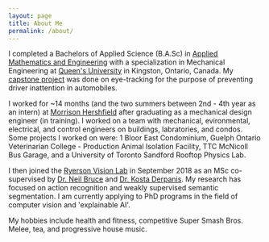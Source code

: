 ```yaml
---
layout: page
title: About Me
permalink: /about/
---
```


I completed a Bachelors of Applied Science (B.A.Sc) in [Applied Mathematics and Engineering](https://www.queensu.ca/mathstat/mthe) with a specialization in Mechanical Engineering at [Queen's University](https://www.queensu.ca/) in Kingston, Ontario, Canada. My [capstone project](https://arxiv.org/abs/1908.08914) was done on eye-tracking for the purpose of preventing driver inattention in automobiles. 

I worked for ~14 months (and the two summers between 2nd - 4th year as an intern) at [Morrison Hershfield](www.morrisonhershfield.com) after graduating as a mechanical design engineer (in training). I worked on a team with mechanical, evironmental, electrical, and control engineers on buildings, labratories, and condos. Some projects I worked on were: 1 Bloor East Condominium, Guelph Ontario Veterinarian College - Production Animal Isolation Facility, TTC McNicoll Bus Garage, and a University of Toronto Sandford Rooftop Physics Lab.

I then joined the [Ryerson Vision Lab](https://ryersonvisionlab.github.io/) in September 2018 as an MSc co-supervised by [Dr. Neil Bruce](https://cs.ryerson.ca/~bruce/) and [Dr. Kosta Derpanis](https://cs.ryerson.ca/~kosta/). My research has focused on action recognition and weakly supervised semantic segmentation. I am currently applying to PhD programs in the field of computer vision and 'explainable AI'.

My hobbies include health and fitness, competitive Super Smash Bros. Melee, tea, and progressive house music.
